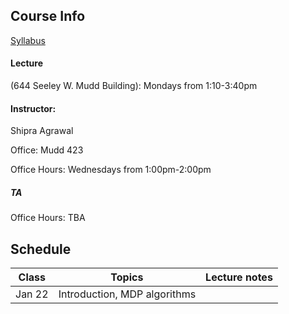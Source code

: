 ## Course Info

[Syllabus](Reinforcement%20Learning%20course%20syllabus.pdf)

#### Lecture 
(644 Seeley W. Mudd Building): Mondays from 1:10-3:40pm

#### Instructor: 
Shipra Agrawal

Office: Mudd 423

Office Hours: Wednesdays from 1:00pm-2:00pm



##### TA 
Office Hours: TBA

## Schedule

| Class|Topics|  Lecture notes |
|------|------|----------------|
|Jan 22    | Introduction, MDP algorithms     |                |
